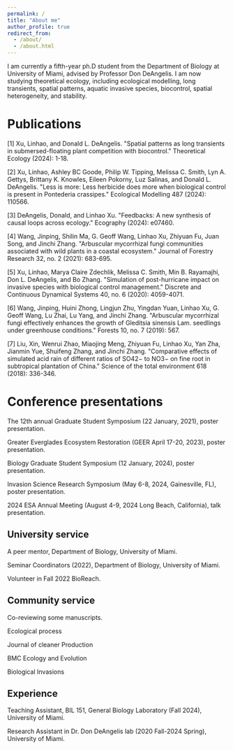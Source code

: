 ```yaml
---
permalink: /
title: "About me"
author_profile: true
redirect_from: 
  - /about/
  - /about.html
---
```


I am currently a fifth-year ph.D student from the Department of Biology at University of Miami, advised by Professor Don DeAngelis. I am now studying theoretical ecology, including ecological modelling, long transients, spatial patterns, aquatic invasive species, biocontrol, spatial heterogeneity, and stability.

Publications
======
[1] Xu, Linhao, and Donald L. DeAngelis. "Spatial patterns as long transients in submersed-floating plant competition with biocontrol." Theoretical Ecology (2024): 1-18.

[2] Xu, Linhao, Ashley BC Goode, Philip W. Tipping, Melissa C. Smith, Lyn A. Gettys, Brittany K. Knowles, Eileen Pokorny, Luz Salinas, and Donald L. DeAngelis. "Less is more: Less herbicide does more when biological control is present in Pontederia crassipes." Ecological Modelling 487 (2024): 110566.

[3] DeAngelis, Donald, and Linhao Xu. "Feedbacks: A new synthesis of causal loops across ecology." Ecography (2024): e07460.

[4] Wang, Jinping, Shilin Ma, G. Geoff Wang, Linhao Xu, Zhiyuan Fu, Juan Song, and Jinchi Zhang. "Arbuscular mycorrhizal fungi communities associated with wild plants in a coastal ecosystem." Journal of Forestry Research 32, no. 2 (2021): 683-695.

[5] Xu, Linhao, Marya Claire Zdechlik, Melissa C. Smith, Min B. Rayamajhi, Don L. DeAngelis, and Bo Zhang. "Simulation of post-hurricane impact on invasive species with biological control management." Discrete and Continuous Dynamical Systems 40, no. 6 (2020): 4059-4071.

[6] Wang, Jinping, Huini Zhong, Lingjun Zhu, Yingdan Yuan, Linhao Xu, G. Geoff Wang, Lu Zhai, Lu Yang, and Jinchi Zhang. "Arbuscular mycorrhizal fungi effectively enhances the growth of Gleditsia sinensis Lam. seedlings under greenhouse conditions." Forests 10, no. 7 (2019): 567.

[7] Liu, Xin, Wenrui Zhao, Miaojing Meng, Zhiyuan Fu, Linhao Xu, Yan Zha, Jianmin Yue, Shuifeng Zhang, and Jinchi Zhang. "Comparative effects of simulated acid rain of different ratios of SO42− to NO3− on fine root in subtropical plantation of China." Science of the total environment 618 (2018): 336-346.

Conference presentations
======
The 12th annual Graduate Student Symposium (22 January, 2021), poster presentation.

Greater Everglades Ecosystem Restoration (GEER April 17-20, 2023), poster presentation.

Biology Graduate Student Symposium (12 January, 2024), poster presentation.

Invasion Science Research Symposium (May 6-8, 2024, Gainesville, FL), poster presentation.

2024 ESA Annual Meeting (August 4-9, 2024 Long Beach, California), talk presentation.

University service
------
A peer mentor, Department of Biology, University of Miami.

Seminar Coordinators (2022), Department of Biology, University of Miami.

Volunteer in Fall 2022 BioReach.

Community service
------
Co-reviewing some manuscripts.

Ecological process

Journal of cleaner Production 

BMC Ecology and Evolution  

Biological Invasions

Experience
------
Teaching Assistant, BIL 151, General Biology Laboratory (Fall 2024), University of Miami.

Research Assistant in Dr. Don DeAngelis lab (2020 Fall-2024 Spring), University of Miami.
